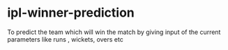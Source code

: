 # ipl-winner-prediction
To predict the  team which will win the match by giving input of the current parameters like runs , wickets, overs etc
